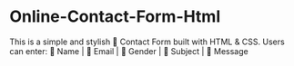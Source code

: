# Online-Contact-Form-Html
This is a simple and stylish 🌈 Contact Form built with HTML &amp; CSS. Users can enter:  👤 Name | 📧 Email | 🚻 Gender | 📝 Subject | 💬 Message
